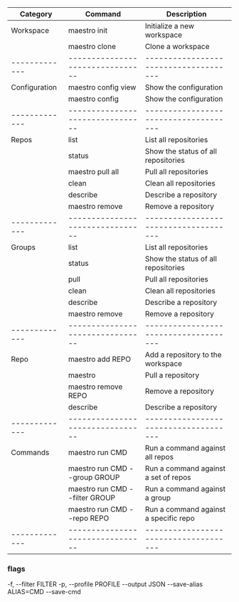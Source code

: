 

| Category      | Command                          | Description                           |
|---------------|----------------------------------|---------------------------------------|
| Workspace     | maestro init                     | Initialize a new workspace            |
|               | maestro clone                    | Clone a workspace                     |
| ------------- | -------------------------------- | ------------------------------------- |
| Configuration | maestro config view              | Show the configuration                |
|               | maestro config                   | Show the configuration                |
| ------------- | -------------------------------- | ------------------------------------- |
| Repos         | list                             | List all repositories                 |
|               | status                           | Show the status of all repositories   |
|               | maestro pull all                 | Pull all repositories                 |
|               | clean                            | Clean all repositories                |
|               | describe                         | Describe a repository                 |
|               | maestro remove                   | Remove a repository                   |
| ------------- | -------------------------------- | ------------------------------------- |
| Groups        | list                             | List all repositories                 |
|               | status                           | Show the status of all repositories   |
|               | pull                             | Pull all repositories                 |
|               | clean                            | Clean all repositories                |
|               | describe                         | Describe a repository                 |
|               | maestro remove                   | Remove a repository                   |
| ------------- | -------------------------------- | ------------------------------------- |
| Repo          | maestro add REPO                 | Add a repository to the workspace     |
|               | maestro                          | Pull a repository                     |
|               | maestro remove REPO              | Remove a repository                   |
|               | describe                         | Describe a repository                 |
| ------------- | -------------------------------- | ------------------------------------- |
| Commands      | maestro run CMD                  | Run a command against all repos       |
|               | maestro run CMD --group GROUP    | Run a command against a set of repos  |
|               | maestro run CMD --filter GROUP   | Run a command against a group         |
|               | maestro run CMD --repo REPO      | Run a command against a specific repo |
| ------------- | -------------------------------- | ------------------------------------- |

### flags
  -f, --filter FILTER
  -p, --profile PROFILE
  --output JSON
  --save-alias ALIAS=CMD
  --save-cmd
  
